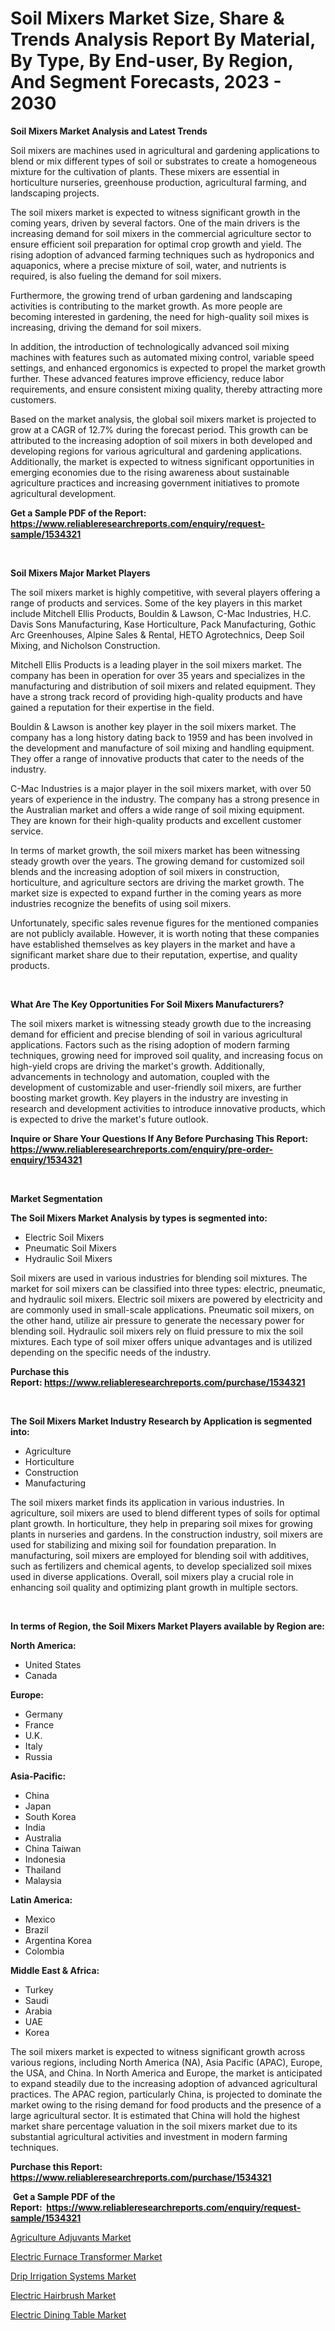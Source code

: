<p><h1>Soil Mixers Market Size, Share & Trends Analysis Report By Material, By Type, By End-user, By Region, And Segment Forecasts, 2023 - 2030</h1></p><p><strong>Soil Mixers Market Analysis and Latest Trends</strong></p>
<p><p>Soil mixers are machines used in agricultural and gardening applications to blend or mix different types of soil or substrates to create a homogeneous mixture for the cultivation of plants. These mixers are essential in horticulture nurseries, greenhouse production, agricultural farming, and landscaping projects.</p><p>The soil mixers market is expected to witness significant growth in the coming years, driven by several factors. One of the main drivers is the increasing demand for soil mixers in the commercial agriculture sector to ensure efficient soil preparation for optimal crop growth and yield. The rising adoption of advanced farming techniques such as hydroponics and aquaponics, where a precise mixture of soil, water, and nutrients is required, is also fueling the demand for soil mixers.</p><p>Furthermore, the growing trend of urban gardening and landscaping activities is contributing to the market growth. As more people are becoming interested in gardening, the need for high-quality soil mixes is increasing, driving the demand for soil mixers.</p><p>In addition, the introduction of technologically advanced soil mixing machines with features such as automated mixing control, variable speed settings, and enhanced ergonomics is expected to propel the market growth further. These advanced features improve efficiency, reduce labor requirements, and ensure consistent mixing quality, thereby attracting more customers.</p><p>Based on the market analysis, the global soil mixers market is projected to grow at a CAGR of 12.7% during the forecast period. This growth can be attributed to the increasing adoption of soil mixers in both developed and developing regions for various agricultural and gardening applications. Additionally, the market is expected to witness significant opportunities in emerging economies due to the rising awareness about sustainable agriculture practices and increasing government initiatives to promote agricultural development.</p></p>
<p><strong>Get a Sample PDF of the Report:&nbsp; <a href="https://www.reliableresearchreports.com/enquiry/request-sample/1534321">https://www.reliableresearchreports.com/enquiry/request-sample/1534321</a></strong></p>
<p>&nbsp;</p>
<p><strong>Soil Mixers Major Market Players</strong></p>
<p><p>The soil mixers market is highly competitive, with several players offering a range of products and services. Some of the key players in this market include Mitchell Ellis Products, Bouldin & Lawson, C-Mac Industries, H.C. Davis Sons Manufacturing, Kase Horticulture, Pack Manufacturing, Gothic Arc Greenhouses, Alpine Sales & Rental, HETO Agrotechnics, Deep Soil Mixing, and Nicholson Construction.</p><p>Mitchell Ellis Products is a leading player in the soil mixers market. The company has been in operation for over 35 years and specializes in the manufacturing and distribution of soil mixers and related equipment. They have a strong track record of providing high-quality products and have gained a reputation for their expertise in the field.</p><p>Bouldin & Lawson is another key player in the soil mixers market. The company has a long history dating back to 1959 and has been involved in the development and manufacture of soil mixing and handling equipment. They offer a range of innovative products that cater to the needs of the industry.</p><p>C-Mac Industries is a major player in the soil mixers market, with over 50 years of experience in the industry. The company has a strong presence in the Australian market and offers a wide range of soil mixing equipment. They are known for their high-quality products and excellent customer service.</p><p>In terms of market growth, the soil mixers market has been witnessing steady growth over the years. The growing demand for customized soil blends and the increasing adoption of soil mixers in construction, horticulture, and agriculture sectors are driving the market growth. The market size is expected to expand further in the coming years as more industries recognize the benefits of using soil mixers.</p><p>Unfortunately, specific sales revenue figures for the mentioned companies are not publicly available. However, it is worth noting that these companies have established themselves as key players in the market and have a significant market share due to their reputation, expertise, and quality products.</p></p>
<p>&nbsp;</p>
<p><strong>What Are The Key Opportunities For Soil Mixers Manufacturers?</strong></p>
<p><p>The soil mixers market is witnessing steady growth due to the increasing demand for efficient and precise blending of soil in various agricultural applications. Factors such as the rising adoption of modern farming techniques, growing need for improved soil quality, and increasing focus on high-yield crops are driving the market's growth. Additionally, advancements in technology and automation, coupled with the development of customizable and user-friendly soil mixers, are further boosting market growth. Key players in the industry are investing in research and development activities to introduce innovative products, which is expected to drive the market's future outlook.</p></p>
<p><strong>Inquire or Share Your Questions If Any Before Purchasing This Report: <a href="https://www.reliableresearchreports.com/enquiry/pre-order-enquiry/1534321">https://www.reliableresearchreports.com/enquiry/pre-order-enquiry/1534321</a></strong></p>
<p>&nbsp;</p>
<p><strong>Market Segmentation</strong></p>
<p><strong>The Soil Mixers Market Analysis by types is segmented into:</strong></p>
<p><ul><li>Electric Soil Mixers</li><li>Pneumatic Soil Mixers</li><li>Hydraulic Soil Mixers</li></ul></p>
<p><p>Soil mixers are used in various industries for blending soil mixtures. The market for soil mixers can be classified into three types: electric, pneumatic, and hydraulic soil mixers. Electric soil mixers are powered by electricity and are commonly used in small-scale applications. Pneumatic soil mixers, on the other hand, utilize air pressure to generate the necessary power for blending soil. Hydraulic soil mixers rely on fluid pressure to mix the soil mixtures. Each type of soil mixer offers unique advantages and is utilized depending on the specific needs of the industry.</p></p>
<p><strong>Purchase this Report:&nbsp;<a href="https://www.reliableresearchreports.com/purchase/1534321">https://www.reliableresearchreports.com/purchase/1534321</a></strong></p>
<p>&nbsp;</p>
<p><strong>The Soil Mixers Market Industry Research by Application is segmented into:</strong></p>
<p><ul><li>Agriculture</li><li>Horticulture</li><li>Construction</li><li>Manufacturing</li></ul></p>
<p><p>The soil mixers market finds its application in various industries. In agriculture, soil mixers are used to blend different types of soils for optimal plant growth. In horticulture, they help in preparing soil mixes for growing plants in nurseries and gardens. In the construction industry, soil mixers are used for stabilizing and mixing soil for foundation preparation. In manufacturing, soil mixers are employed for blending soil with additives, such as fertilizers and chemical agents, to develop specialized soil mixes used in diverse applications. Overall, soil mixers play a crucial role in enhancing soil quality and optimizing plant growth in multiple sectors.</p></p>
<p>&nbsp;</p>
<p><strong>In terms of Region, the Soil Mixers Market Players available by Region are:</strong></p>
<p>
    <p> <strong> North America: </strong>
        <ul>
            <li>United States</li>
            <li>Canada</li>
        </ul>
        </p> 
    <p> <strong> Europe: </strong>
        <ul>
            <li>Germany</li>
            <li>France</li>
            <li>U.K.</li>
            <li>Italy</li>
            <li>Russia</li>
        </ul>
        </p> 
    <p> <strong> Asia-Pacific: </strong>
        <ul>
            <li>China</li>
            <li>Japan</li>
            <li>South Korea</li>
            <li>India</li>
            <li>Australia</li>
            <li>China Taiwan</li>
            <li>Indonesia</li>
            <li>Thailand</li>
            <li>Malaysia</li>
        </ul>
        </p> 
    <p> <strong> Latin America: </strong>
        <ul>
            <li>Mexico</li>
            <li>Brazil</li>
            <li>Argentina Korea</li>
            <li>Colombia</li>
        </ul>
        </p> 
    <p> <strong> Middle East & Africa: </strong>
        <ul>
            <li>Turkey</li>
            <li>Saudi</li>
            <li>Arabia</li>
            <li>UAE</li>
            <li>Korea</li>
        </ul>
    </p>
    </p>
<p><p>The soil mixers market is expected to witness significant growth across various regions, including North America (NA), Asia Pacific (APAC), Europe, the USA, and China. In North America and Europe, the market is anticipated to expand steadily due to the increasing adoption of advanced agricultural practices. The APAC region, particularly China, is projected to dominate the market owing to the rising demand for food products and the presence of a large agricultural sector. It is estimated that China will hold the highest market share percentage valuation in the soil mixers market due to its substantial agricultural activities and investment in modern farming techniques.</p></p>
<p><strong>Purchase this Report: <a href="https://www.reliableresearchreports.com/purchase/1534321">https://www.reliableresearchreports.com/purchase/1534321</a></strong></p>
<p>&nbsp;<strong>Get a Sample PDF of the Report:&nbsp;&nbsp;<a href="https://www.reliableresearchreports.com/enquiry/request-sample/1534321">https://www.reliableresearchreports.com/enquiry/request-sample/1534321</a></strong></p>
<p><strong></strong></p>
<p><p><a href="https://github.com/CliffMedina6/Market-Research-Report-List-1/blob/main/agriculture-adjuvants-market.md">Agriculture Adjuvants Market</a></p><p><a href="https://medium.com/@dariodooley/electric-furnace-transformer-market-analysis-its-cagr-market-segmentation-and-global-industry-e0bbddbc6297">Electric Furnace Transformer Market</a></p><p><a href="https://github.com/RickHolmes3/Market-Research-Report-List-1/blob/main/drip-irrigation-systems-market.md">Drip Irrigation Systems Market</a></p><p><a href="https://medium.com/@drakecorwin2023/electric-hairbrush-market-trends-and-market-analysis-forecasted-for-period-2023-2030-1f7ad407fb4e">Electric Hairbrush Market</a></p><p><a href="https://medium.com/@ivaschinner/electric-dining-table-nbsp-market-focuses-on-market-share-size-and-projected-forecast-till-2030-051c9078ac72">Electric Dining Table Market</a></p></p>